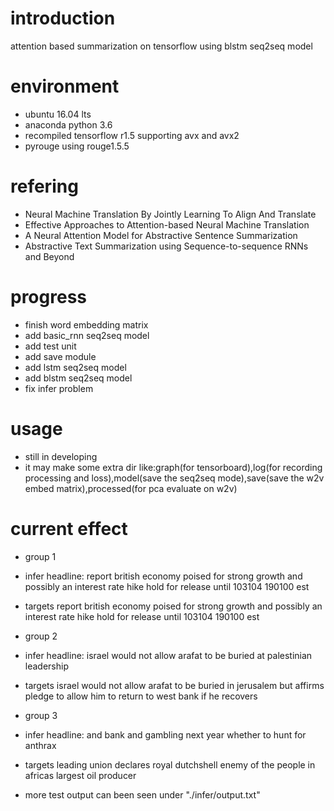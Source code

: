 # introduction
attention based summarization on tensorflow using blstm seq2seq model

# environment
- ubuntu 16.04 lts
- anaconda python 3.6
- recompiled tensorflow r1.5 supporting avx and avx2
- pyrouge using rouge1.5.5

# refering
- Neural Machine Translation By Jointly Learning To Align And Translate
- Effective Approaches to Attention-based Neural Machine Translation
- A Neural Attention Model for Abstractive Sentence Summarization	
- Abstractive Text Summarization using Sequence-to-sequence RNNs and Beyond	

# progress
- finish word embedding matrix
- add basic_rnn seq2seq model
- add test unit
- add save module
- add lstm seq2seq model
- add blstm seq2seq model
- fix infer problem

# usage
- still in developing
- it may make some extra dir like:graph(for tensorboard),log(for recording processing and loss),model(save the seq2seq mode),save(save the w2v embed matrix),processed(for pca evaluate on w2v)

# current effect
- group 1

 - infer headline:
   report british economy poised for strong growth and possibly an interest rate hike hold for release until 103104 190100 est
 - targets
   report british economy poised for strong growth and possibly an interest rate hike hold for release until 103104 190100 est


- group 2

 - infer headline:
   israel would not allow arafat to be buried at palestinian leadership
 - targets
   israel would not allow arafat to be buried in jerusalem but affirms pledge to allow him to return to west bank if he recovers


- group 3

 - infer headline:
   and bank and gambling next year whether to hunt for anthrax
 - targets
   leading union declares royal dutchshell enemy of the people in africas largest oil producer

- more test output can been seen under "./infer/output.txt"